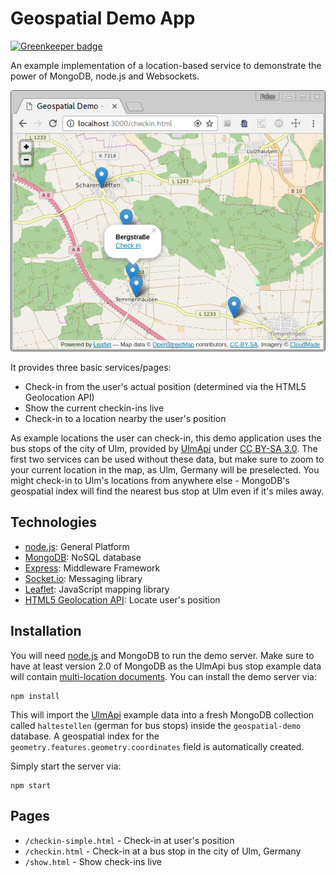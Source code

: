 # Geospatial Demo App

[![Greenkeeper badge](https://badges.greenkeeper.io/fnogatz/geospatial-demo.svg)](https://greenkeeper.io/)

An example implementation of a location-based service to demonstrate the power of MongoDB, node.js and Websockets.

![Screenshot](screenshot.png)

It provides three basic services/pages: 
* Check-in from the user's actual position (determined via the HTML5 Geolocation API)
* Show the current checkin-ins live
* Check-in to a location nearby the user's position

As example locations the user can check-in, this demo application uses the bus stops of the city of Ulm, provided by [UlmApi](http://ulmapi.de) under [CC BY-SA 3.0](http://creativecommons.org/licenses/by-sa/3.0/). The first two services can be used without these data, but make sure to zoom to your current location in the map, as Ulm, Germany will be preselected.
You might check-in to Ulm's locations from anywhere else - MongoDB's geospatial index will find the nearest bus stop at Ulm even if it's miles away.

## Technologies

* [node.js](http://nodejs.org): General Platform
* [MongoDB](http://mongodb.com): NoSQL database
* [Express](http://expressjs.com): Middleware Framework
* [Socket.io](http://socket.io): Messaging library
* [Leaflet](http://leafletjs.com): JavaScript mapping library
* [HTML5 Geolocation API](http://www.w3schools.com/html/html5_geolocation.asp): Locate user's position

## Installation

You will need [node.js](http://nodejs.org) and MongoDB to run the demo server. Make sure to have at least version 2.0 of MongoDB as the UlmApi bus stop example data will contain [multi-location documents](http://docs.mongodb.org/manual/core/geospatial-indexes/#multi-location-documents).
You can install the demo server via:

	npm install

This will import the [UlmApi](http://ulmapi.de) example data into a fresh MongoDB collection called `haltestellen` (german for bus stops) inside the `geospatial-demo` database. A geospatial index for the `geometry.features.geometry.coordinates` field is automatically created.

Simply start the server via:

	npm start

## Pages

* `/checkin-simple.html` - Check-in at user's position
* `/checkin.html` - Check-in at a bus stop in the city of Ulm, Germany
* `/show.html` - Show check-ins live